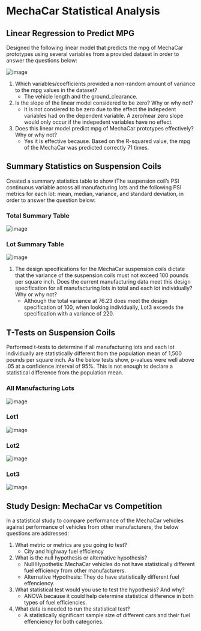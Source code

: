 # MechaCar Statistical Analysis
## Linear Regression to Predict MPG
Designed the following linear model that predicts the mpg of MechaCar prototypes using several variables from a provided dataset in order to answer the questions below:

![image](https://user-images.githubusercontent.com/5934390/123320619-ffe6d900-d4ff-11eb-8805-795c84416b83.png)


1. Which variables/coefficients provided a non-random amount of variance to the mpg values in the dataset?
   - The vehicle length and the ground_clearance.
2. Is the slope of the linear model considered to be zero? Why or why not?
   - It is not consiered to be zero due to the effect the indepedent variables had on the dependent variable. A zero/near zero slope would only occur if the indepedent        variables have no effect.
3. Does this linear model predict mpg of MechaCar prototypes effectively? Why or why not?
   - Yes it is effective because. Based on the R-squared value, the mpg of the MechaCar was predicted correctly 71 times.

## Summary Statistics on Suspension Coils
Created a summary statistics table to show tThe suspension coil’s PSI continuous variable across all manufacturing lots and the following PSI metrics for each lot: mean, median, variance, and standard deviation, in order to answer the question below:

### Total Summary Table
![image](https://user-images.githubusercontent.com/5934390/123319736-ceb9d900-d4fe-11eb-857a-273f83754fd9.png)
### Lot Summary Table
![image](https://user-images.githubusercontent.com/5934390/123319768-d8dbd780-d4fe-11eb-9f9b-cbdc6b435e54.png)

1. The design specifications for the MechaCar suspension coils dictate that the variance of the suspension coils must not exceed 100 pounds per square inch. Does the current manufacturing data meet this design specification for all manufacturing lots in total and each lot individually? Why or why not?
   - Although the total variance at 76.23 does meet the design specification of 100, when looking individually, Lot3 exceeds the specification with a variance of 220.

## T-Tests on Suspension Coils
Performed t-tests to determine if all manufacturing lots and each lot individually are statistically different from the population mean of 1,500 pounds per square inch. As the below tests show, p-values were well above .05 at a confidence interval of 95%. This is not enough to declare a statistical difference from the population mean.

### All Manufacturing Lots
![image](https://user-images.githubusercontent.com/5934390/123321104-8ef3f100-d500-11eb-8ddd-d0be35e1b614.png)

### Lot1
![image](https://user-images.githubusercontent.com/5934390/123321144-9adfb300-d500-11eb-965a-cba6e2973bf9.png)

### Lot2
![image](https://user-images.githubusercontent.com/5934390/123321168-a03cfd80-d500-11eb-9ca4-97dd399eba62.png)

### Lot3
![image](https://user-images.githubusercontent.com/5934390/123321194-a6cb7500-d500-11eb-87bd-964f9fcc80a7.png)

## Study Design: MechaCar vs Competition
In a statistical study to compare performance of the MechaCar vehicles against performance of vehicles from other manufacturers, the below questions are addressed:

1. What metric or metrics are you going to test?
   - City and highway fuel efficiency
3. What is the null hypothesis or alternative hypothesis?
   - Null Hypothetis: MechaCar vehicles do not have statistically different fuel efficiency from other manufacturers.
   - Alternative Hypothesis: They do have statistically different fuel effenciency.
5. What statistical test would you use to test the hypothesis? And why?
   - ANOVA because it could help determine statistical difference in both types of fuel efficiencies.
7. What data is needed to run the statistical test?
   - A statistically significant sample size of different cars and their fuel effenciency for both categories.




